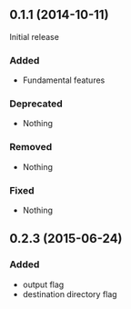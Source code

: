 ## 0.1.1 (2014-10-11)

Initial release

### Added

- Fundamental features

### Deprecated

- Nothing

### Removed

- Nothing

### Fixed

- Nothing

## 0.2.3 (2015-06-24)

### Added

- output flag
- destination directory flag
